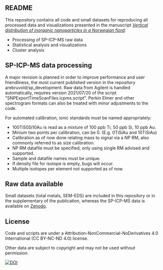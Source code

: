 ## README
This repository contains all code and small datasets for reproducing all processed data and visualizations presented in the manuscript [*Vertical distribution of inorganic nanoparticles in a Norwegian fjord*](https://doi.org/10.1016/j.marenvres.2023.105975):
* Processing of SP-ICP-MS raw data
* Statistical analysis and visualizations
* Cluster analysis

## SP-ICP-MS data processing
A major revision is planned in order to improve performance and user friendliness, the most current published version in the repository arebruvold/sp_development. Raw data from Agilent is handled automatically, requires version 2021/07/20 of the script "SNPExportTimeScanFiles.icpms.script". Perkin Elmer and other spectrogram formats can also be treated with minor adjustments to the code.

For automated calibration, ionic standards must be named appropriately:
- 100Ti50Si10Au is read as a mixture of 100 ppb Ti, 50 ppb Si, 10 ppb Au.
- Minium two points per calibration, can be 0. (E.g. 0TiSiAu and 10TiSiAu)
- Calibration as of now done relating mass to signal via a NP RM, also commonly referred to as size calibration.
- NP RM datafile must be specified, only using single RM advised and supported.
- Sample and datafile names must be unique.
- If density file for isotope is empty, bugs will occur.
- Multiple isotopes per element not supported as of now.

## Raw data available
Small datasets (total metals, SEM-EDS) are included in this repository or in the supplementary of the publication, whereas the SP-ICP-MS data is available on [Zenodo](https://doi.org/10.5281/zenodo.6187220).

## License
Code and scripts are under a Attribution-NonCommercial-NoDerivatives 4.0 International (CC BY-NC-ND 4.0) license.

Other data are subject to copyright and may not be used without permission.



[![DOI](https://zenodo.org/badge/461511652.svg)](https://zenodo.org/badge/latestdoi/461511652)


